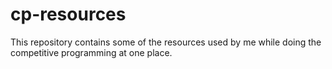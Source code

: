 # cp-resources
This repository contains some of the resources used by me while doing the competitive programming at one place.
